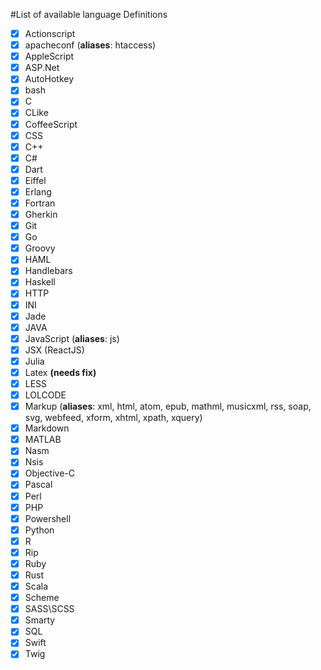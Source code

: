 #List of available language Definitions
- [x] Actionscript
- [x] apacheconf (**aliases**: htaccess)
- [x] AppleScript
- [x] ASP.Net
- [x] AutoHotkey
- [x] bash
- [x] C
- [x] CLike
- [x] CoffeeScript
- [x] CSS
- [x] C++
- [x] C#
- [x] Dart
- [x] Eiffel
- [x] Erlang
- [x] Fortran
- [x] Gherkin
- [x] Git
- [x] Go
- [x] Groovy
- [x] HAML
- [x] Handlebars
- [x] Haskell
- [x] HTTP
- [x] INI
- [x] Jade
- [x] JAVA
- [x] JavaScript (**aliases**: js)
- [x] JSX (ReactJS)
- [x] Julia
- [x] Latex  **(needs fix)**
- [x] LESS
- [x] LOLCODE
- [x] Markup (**aliases**: xml, html, atom, epub, mathml, musicxml, rss, soap, svg, webfeed, xform, xhtml, xpath, xquery)
- [x] Markdown
- [x] MATLAB
- [x] Nasm
- [x] Nsis
- [x] Objective-C
- [x] Pascal
- [x] Perl
- [x] PHP
- [x] Powershell
- [x] Python
- [x] R
- [x] Rip
- [x] Ruby
- [x] Rust
- [x] Scala
- [x] Scheme
- [x] SASS\SCSS
- [x] Smarty
- [x] SQL
- [x] Swift
- [x] Twig
